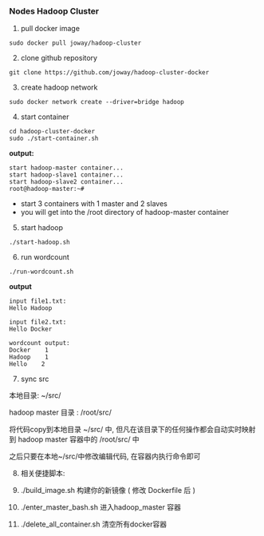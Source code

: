 ### Nodes Hadoop Cluster

1. pull docker image

```
sudo docker pull joway/hadoop-cluster
```

2. clone github repository

```
git clone https://github.com/joway/hadoop-cluster-docker
```

3. create hadoop network

```
sudo docker network create --driver=bridge hadoop
```

4. start container

```
cd hadoop-cluster-docker
sudo ./start-container.sh
```

**output:**

```
start hadoop-master container...
start hadoop-slave1 container...
start hadoop-slave2 container...
root@hadoop-master:~# 
```
- start 3 containers with 1 master and 2 slaves
- you will get into the /root directory of hadoop-master container

5. start hadoop

```
./start-hadoop.sh
```

6. run wordcount

```
./run-wordcount.sh
```

**output**

```
input file1.txt:
Hello Hadoop

input file2.txt:
Hello Docker

wordcount output:
Docker    1
Hadoop    1
Hello    2
```

7. sync src

本地目录: ~/src/

hadoop master 目录 : /root/src/

将代码copy到本地目录 ~/src/ 中, 但凡在该目录下的任何操作都会自动实时映射到 hadoop master 容器中的 /root/src/ 中

之后只要在本地~/src/中修改编辑代码, 在容器内执行命令即可

8. 相关便捷脚本:

1. ./build_image.sh 构建你的新镜像 ( 修改 Dockerfile 后 )
2. ./enter_master_bash.sh  进入hadoop_master 容器
3. ./delete_all_container.sh  清空所有docker容器
